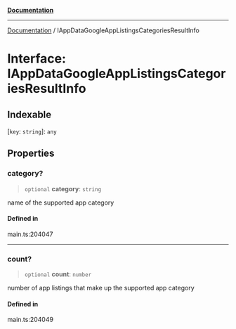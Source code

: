 [**Documentation**](../README.md)

***

[Documentation](../README.md) / IAppDataGoogleAppListingsCategoriesResultInfo

# Interface: IAppDataGoogleAppListingsCategoriesResultInfo

## Indexable

 \[`key`: `string`\]: `any`

## Properties

### category?

> `optional` **category**: `string`

name of the supported app category

#### Defined in

main.ts:204047

***

### count?

> `optional` **count**: `number`

number of app listings that make up the supported app category

#### Defined in

main.ts:204049
